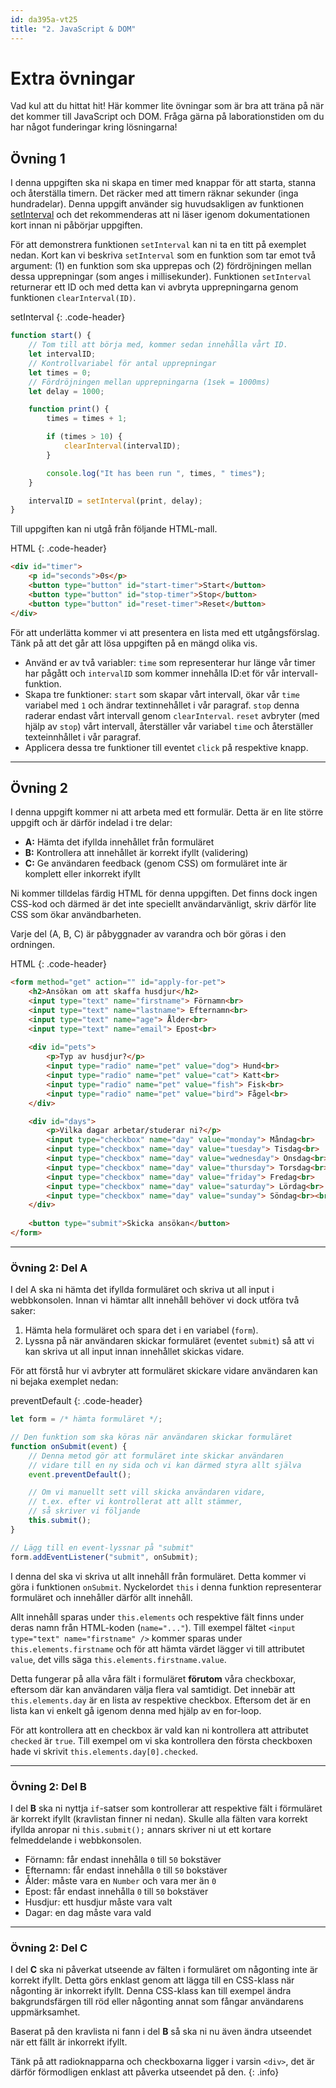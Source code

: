 ```yaml
---
id: da395a-vt25
title: "2. JavaScript & DOM"
---
```


# Extra övningar

Vad kul att du hittat hit! Här kommer lite övningar som är bra att träna på när det kommer till JavaScript och DOM. Fråga gärna på laborationstiden om du har något funderingar kring lösningarna!

## Övning 1

I denna uppgiften ska ni skapa en timer med knappar för att starta, stanna och återställa timern. Det räcker med att timern räknar sekunder (inga hundradelar). Denna uppgift använder sig huvudsakligen av funktionen [setInterval](https://developer.mozilla.org/en-US/docs/Web/API/WindowOrWorkerGlobalScope/setInterval) och det rekommenderas att ni läser igenom dokumentationen kort innan ni påbörjar uppgiften.

För att demonstrera funktionen `setInterval` kan ni ta en titt på exemplet nedan. Kort kan vi beskriva `setInterval` som en funktion som tar emot två argument: (1) en funktion som ska upprepas och (2) fördröjningen mellan dessa upprepningar (som anges i millisekunder). Funktionen `setInterval` returnerar ett ID och med detta kan vi avbryta upprepningarna genom funktionen `clearInterval(ID)`.

setInterval
{: .code-header}

``` js
function start() {
    // Tom till att börja med, kommer sedan innehålla vårt ID.
    let intervalID;
    // Kontrollvariabel för antal upprepningar
    let times = 0;
    // Fördröjningen mellan upprepningarna (1sek = 1000ms)
    let delay = 1000;

    function print() {
        times = times + 1;

        if (times > 10) {
            clearInterval(intervalID);
        }

        console.log("It has been run ", times, " times");
    }

    intervalID = setInterval(print, delay);
}
```

Till uppgiften kan ni utgå från följande HTML-mall.

HTML
{: .code-header}

``` html
<div id="timer">
    <p id="seconds">0s</p>
    <button type="button" id="start-timer">Start</button>
    <button type="button" id="stop-timer">Stop</button>
    <button type="button" id="reset-timer">Reset</button>
</div>
```

För att underlätta kommer vi att presentera en lista med ett utgångsförslag. Tänk på att det går att lösa uppgiften på en mängd olika vis.

* Använd er av två variabler: `time` som representerar hur länge vår timer har pågått och `intervalID` som kommer innehålla ID:et för vår intervall-funktion.
* Skapa tre funktioner: `start` som skapar vårt intervall, ökar vår `time` variabel med `1` och ändrar textinnehållet i vår paragraf. `stop` denna raderar endast vårt intervall genom `clearInterval`. `reset` avbryter (med hjälp av `stop`) vårt intervall, återställer vår variabel `time` och återställer texteinnhållet i vår paragraf.
* Applicera dessa tre funktioner till eventet `click` på respektive knapp.

---

## Övning 2

I denna uppgift kommer ni att arbeta med ett formulär. Detta är en lite större uppgift och är därför indelad i tre delar:

* **A:** Hämta det ifyllda innehållet från formuläret
* **B:** Kontrollera att innehållet är korrekt ifyllt (validering)
* **C:** Ge användaren feedback (genom CSS) om formuläret inte är komplett eller inkorrekt ifyllt

Ni kommer tilldelas färdig HTML för denna uppgiften. Det finns dock ingen CSS-kod och därmed är det inte speciellt användarvänligt, skriv därför lite CSS som ökar användbarheten.

Varje del (A, B, C) är påbyggnader av varandra och bör göras i den ordningen.

HTML
{: .code-header}

``` html
<form method="get" action="" id="apply-for-pet">
    <h2>Ansökan om att skaffa husdjur</h2>
    <input type="text" name="firstname"> Förnamn<br>
    <input type="text" name="lastname"> Efternamn<br>
    <input type="text" name="age"> Ålder<br>
    <input type="text" name="email"> Epost<br>
    
    <div id="pets">
        <p>Typ av husdjur?</p>
        <input type="radio" name="pet" value="dog"> Hund<br>
        <input type="radio" name="pet" value="cat"> Katt<br>
        <input type="radio" name="pet" value="fish"> Fisk<br>
        <input type="radio" name="pet" value="bird"> Fågel<br>
    </div>

    <div id="days">
        <p>Vilka dagar arbetar/studerar ni?</p>
        <input type="checkbox" name="day" value="monday"> Måndag<br>
        <input type="checkbox" name="day" value="tuesday"> Tisdag<br>
        <input type="checkbox" name="day" value="wednesday"> Onsdag<br>
        <input type="checkbox" name="day" value="thursday"> Torsdag<br>
        <input type="checkbox" name="day" value="friday"> Fredag<br>
        <input type="checkbox" name="day" value="saturday"> Lördag<br>
        <input type="checkbox" name="day" value="sunday"> Söndag<br><br>
    </div>
    
    <button type="submit">Skicka ansökan</button>
</form>
```

---

### Övning 2: Del A

I del A ska ni hämta det ifyllda formuläret och skriva ut all input i webbkonsolen. Innan vi hämtar allt innehåll behöver vi dock utföra två saker:

1. Hämta hela formuläret och spara det i en variabel (`form`).
2. Lyssna på när användaren skickar formuläret (eventet `submit`) så att vi kan skriva ut all input innan innehållet skickas vidare.

För att förstå hur vi avbryter att formuläret skickare vidare användaren kan ni bejaka exemplet nedan:

preventDefault
{: .code-header}

``` js
let form = /* hämta formuläret */;

// Den funktion som ska köras när användaren skickar formuläret
function onSubmit(event) {
    // Denna metod gör att formuläret inte skickar användaren
    // vidare till en ny sida och vi kan därmed styra allt själva
    event.preventDefault();

    // Om vi manuellt sett vill skicka användaren vidare,
    // t.ex. efter vi kontrollerat att allt stämmer, 
    // så skriver vi följande
    this.submit();
}

// Lägg till en event-lyssnar på "submit"
form.addEventListener("submit", onSubmit);
```

I denna del ska vi skriva ut allt innehåll från formuläret. Detta kommer vi göra i funktionen `onSubmit`. Nyckelordet `this` i denna funktion representerar formuläret och innehåller därför allt innehåll.

Allt innehåll sparas under `this.elements` och respektive fält finns under deras namn från HTML-koden (`name="..."`). Till exempel fältet `<input type="text" name="firstname" />` kommer sparas under `this.elements.firstname` och för att hämta värdet lägger vi till attributet `value`, det vills säga `this.elements.firstname.value`.

Detta fungerar på alla våra fält i formuläret **förutom** våra checkboxar, eftersom där kan användaren välja flera val samtidigt. Det innebär att `this.elements.day` är en lista av respektive checkbox. Eftersom det är en lista kan vi enkelt gå igenom denna med hjälp av en for-loop.

För att kontrollera att en checkbox är vald kan ni kontrollera att attributet `checked` är `true`. Till exempel om vi ska kontrollera den första checkboxen hade vi skrivit `this.elements.day[0].checked`.

---

### Övning 2: Del B

I del **B** ska ni nyttja `if`-satser som kontrollerar att respektive fält i förmuläret är korrekt ifyllt (kravlistan finner ni nedan). Skulle alla fälten vara korrekt ifyllda anropar ni `this.submit();` annars skriver ni ut ett kortare felmeddelande i webbkonsolen.

* Förnamn: får endast innehålla `0` till `50` bokstäver
* Efternamn: får endast innehålla `0` till `50` bokstäver
* Ålder: måste vara en `Number` och vara mer än `0`
* Epost: får endast innehålla `0` till `50` bokstäver
* Husdjur: ett husdjur måste vara valt
* Dagar: en dag måste vara vald

---

### Övning 2: Del C

I del **C** ska ni påverkat utseende av fälten i formuläret om någonting inte är korrekt ifyllt. Detta görs enklast genom att lägga till en CSS-klass när någonting är inkorrekt ifyllt. Denna CSS-klass kan till exempel ändra bakgrundsfärgen till röd eller någonting annat som fångar användarens uppmärksamhet.

Baserat på den kravlista ni fann i del **B** så ska ni nu även ändra utseendet när ett fällt är inkorrekt ifyllt.

Tänk på att radioknapparna och checkboxarna ligger i varsin `<div>`, det är därför förmodligen enklast att påverka utseendet på den.
{: .info}
